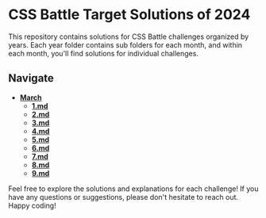 # CSS Battle Target Solutions of 2024

This repository contains solutions for CSS Battle challenges organized by years. Each year folder contains sub folders for each month, and within each month, you'll find solutions for individual challenges.

## Navigate

- [**March**](./3%20(Mar))
  - [**1.md**](./3%20(Mar)/1.md)
  - [**2.md**](./3%20(Mar)/2.md)
  - [**3.md**](./3%20(Mar)/3.md)
  - [**4.md**](./3%20(Mar)/4.md)
  - [**5.md**](./3%20(Mar)/5.md)
  - [**6.md**](./3%20(Mar)/6.md)
  - [**7.md**](./3%20(Mar)/7.md)
  - [**8.md**](./3%20(Mar)/8.md)
  - [**9.md**](./3%20(Mar)/9.md)

Feel free to explore the solutions and explanations for each challenge! If you have any questions or suggestions, please don't hesitate to reach out. Happy coding!
